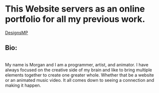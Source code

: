<h1>This Website servers as an online portfolio for all my previous work.</h1>
<a href="https://designsmp.github.io/index.html">DesignsMP</a>
<h2>Bio:</h2>
<br>
My name is Morgan and I am a programmer, artist, and animator. I have always focused on the creative side of my brain and like to bring multiple elements together to create one greater whole. Whether that be a website or an animated music video. It all comes down to seeing a connection and making it happen.
